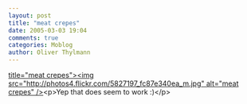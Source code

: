 ```yaml
---
layout: post
title: "meat crepes"
date: 2005-03-03 19:04
comments: true
categories: Moblog
author: Oliver Thylmann
---
```



[ title=&quot;meat crepes&quot;&gt;&lt;img src=&quot;http://photos4.flickr.com/5827197_fc87e340ea_m.jpg&quot; alt=&quot;meat crepes&quot; /&gt;](http://www.flickr.com/photos/oliver/5827197/)&lt;p&gt;Yep that does seem to work :)&lt;/p&gt;


